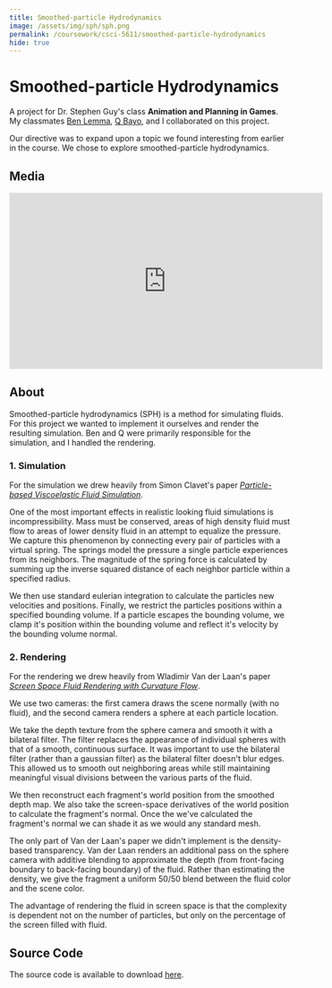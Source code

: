 ```yaml
---
title: Smoothed-particle Hydrodynamics
image: /assets/img/sph/sph.png
permalink: /coursework/csci-5611/smoothed-particle-hydrodynamics
hide: true
---
```


# Smoothed-particle Hydrodynamics

A project for Dr. Stephen Guy's class **Animation and Planning in Games**. My classmates [Ben Lemma](mailto:lemma017@umn.edu), [Q Bayo](mailto:bayo0006@umn.edu), and I collaborated on this project.

Our directive was to expand upon a topic we found interesting from earlier in the course. We chose to explore smoothed-particle hydrodynamics.

## Media

<iframe width="560" height="315" src="https://www.youtube.com/embed/ltnG4ZWAdxA" frameborder="0" allow="accelerometer; autoplay; encrypted-media; gyroscope; picture-in-picture" allowfullscreen></iframe>

## About

Smoothed-particle hydrodynamics (SPH) is a method for simulating fluids. For this project we wanted to implement it ourselves and render the resulting simulation. Ben and Q were primarily responsible for the simulation, and I handled the rendering.

### 1. Simulation

For the simulation we drew heavily from Simon Clavet's paper *[Particle-based Viscoelastic Fluid Simulation](https://dl.acm.org/citation.cfm?id=1073400)*.

One of the most important effects in realistic looking fluid simulations is incompressibility. Mass must be conserved, areas of high density fluid must flow to areas of lower density fluid in an attempt to equalize the pressure. We capture this phenomenon by connecting every pair of particles with a virtual spring. The springs model the pressure a single particle experiences from its neighbors. The magnitude of the spring force is calculated by summing up the inverse squared distance of each neighbor particle within a specified radius.

We then use standard eulerian integration to calculate the particles new velocities and positions. Finally, we restrict the particles positions within a specified bounding volume. If a particle escapes the bounding volume, we clamp it's position within the bounding volume and reflect it's velocity by the bounding volume normal.

### 2. Rendering

For the rendering we drew heavily from Wladimir Van der Laan's paper *[Screen Space Fluid Rendering with Curvature Flow](https://dl.acm.org/citation.cfm?id=1507164)*.

We use two cameras: the first camera draws the scene normally (with no fluid), and the second camera renders a sphere at each particle location.

We take the depth texture from the sphere camera and smooth it with a bilateral filter. The filter replaces the appearance of individual spheres with that of a smooth, continuous surface.  It was important to use the bilateral filter (rather than a gaussian filter) as the bilateral filter doesn't blur edges. This allowed us to smooth out neighboring areas while still maintaining meaningful visual divisions between the various parts of the fluid.

We then reconstruct each fragment's world position from the smoothed depth map. We also take the screen-space derivatives of the world position to calculate the fragment's normal. Once the we've calculated the fragment's normal we can shade it as we would any standard mesh.

The only part of Van der Laan's paper we didn't implement is the density-based transparency. Van der Laan renders an additional pass on the sphere camera with additive blending to approximate the depth (from front-facing boundary to back-facing boundary) of the fluid. Rather than estimating the density, we give the fragment a uniform 50/50 blend between the fluid color and the scene color.

The advantage of rendering the fluid in screen space is that the complexity is dependent not on the number of particles, but only on the percentage of the screen filled with fluid.

## Source Code

The source code is available to download <a href="https://github.umn.edu/sherv029/S19_5611/tree/master/Homework 5/Assets/">here</a>.
